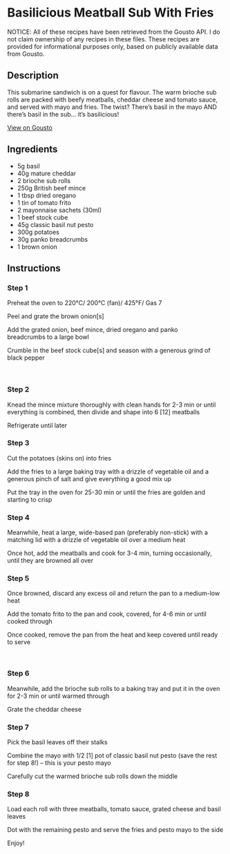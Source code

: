 # Basilicious Meatball Sub With Fries 

NOTICE: All of these recipes have been retrieved from the Gousto API. I do not claim ownership of any recipes in these files. These recipes are provided for informational purposes only, based on publicly available data from Gousto.

## Description

This submarine sandwich is on a quest for flavour. The warm brioche sub rolls are packed with beefy meatballs, cheddar cheese and tomato sauce, and served with mayo and fries. The twist? There’s basil in the mayo AND there’s basil in the sub… it’s basilicious!

[View on Gousto](https://www.gousto.co.uk/recipes/cookbook/basilicious-meatball-sub-with-fries)

## Ingredients

- 5g basil
- 40g mature cheddar 
- 2 brioche sub rolls
- 250g British beef mince
- 1 tbsp dried oregano
- 1 tin of tomato frito 
- 2 mayonnaise sachets (30ml)
- 1 beef stock cube
- 45g classic basil nut pesto
- 300g potatoes
- 30g panko breadcrumbs
- 1 brown onion

## Instructions


### Step 1

Preheat the oven to 220&deg;C/ 200&deg;C (fan)/ 425&deg;F/ Gas 7


Peel and grate the brown&nbsp;onion<span class="text-danger">[s]</span>


Add the&nbsp;grated onion,&nbsp;beef mince, dried oregano and&nbsp;panko breadcrumbs&nbsp;to a large bowl


Crumble in the&nbsp;beef stock cube<span class="text-danger">[s]</span> and season with a generous grind of black pepper


<span style="font-family: Lato; font-size: 15px; white-space: pre-wrap;">&nbsp;</span>


### Step 2

Knead the mince mixture thoroughly with clean hands for 2-3 min or until everything is combined, then divide and shape&nbsp;into 6<span class="text-danger">&nbsp;[12]</span><span class="text-danger">&nbsp;</span>meatballs


Refrigerate until later


### Step 3

Cut the potatoes (skins on) into&nbsp;fries&nbsp;


Add the fries to a large baking tray with a drizzle of vegetable oil and a generous pinch of salt and give everything a good mix up


Put the tray in the oven for 25-30 min or until the fries are golden and starting to crisp


### Step 4

Meanwhile, heat a large, wide-based pan (preferably non-stick) with a matching lid with a drizzle of&nbsp;vegetable oil&nbsp;over a medium heat


Once hot, add the&nbsp;meatballs&nbsp;and cook for 3-4 min, turning occasionally, until they are&nbsp;browned all over&nbsp;


### Step 5

Once browned, discard any excess oil and return the pan to a medium-low heat


Add the tomato frito to the pan and cook, covered, for 4-6 min or until cooked through


Once cooked, remove the pan from the heat and keep covered until ready to serve


&nbsp;


### Step 6

Meanwhile, add the brioche sub rolls to a baking tray and put it in the oven for 2-3 min or until warmed through


Grate the cheddar cheese


### Step 7

Pick the basil leaves off their stalks&nbsp;


Combine the mayo with 1/2<span class="text-danger">&nbsp;[1]</span> pot of&nbsp;classic basil nut&nbsp;pesto (save the rest for step 8!) &ndash; this is your pesto mayo


Carefully cut the warmed brioche sub rolls down the middle

### Step 8

Load each roll with three meatballs, tomato sauce, grated cheese and&nbsp;basil leaves


Dot with the remaining pesto and serve the fries and pesto mayo&nbsp;to the side


Enjoy!

